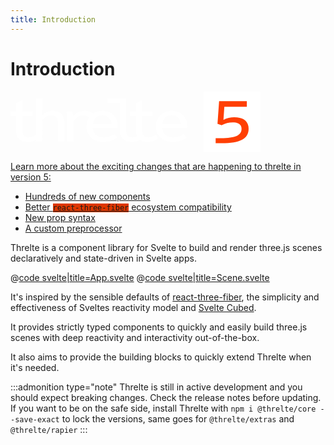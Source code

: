 ```yaml
---
title: Introduction
---
```


<script lang="ts">
import Example from '$examples/introduction/App.svelte'
</script>

# Introduction

<a id="v5-intro" href="/core-transition" style="border-bottom-width: 0;" class="block font-normal bg-brand text-white p-4 pb-8 my-0 rounded-md shadow-lg flex flex-col">

<svg style="max-width: 400px; margin: 0 auto;" class="px-8" id="Ebene_1" xmlns="http://www.w3.org/2000/svg" viewBox="0 0 1291.45 315.46"><defs><style>.cls-1{fill:#fff;}.cls-2{fill:#ff3f04;}</style></defs><g><path class="cls-1" d="M218.74,99.32c-21.36,0-38.93,7.23-55.12,23.43V35.24h-32.38V223.02c-13.35,9.15-25.12,13.42-37.55,13.42-21.36,0-32.38-12.06-32.38-34.8V126.19h54.16v-23.43H61.31V43.16L28.92,61.08v41.69H0v23.43H28.92v77.52c0,35.14,20.67,56.15,60.98,56.15,15.12,0,28.52-3.06,41.34-9.58v6.13h32.38v-109.21c15.16-16.88,29.97-24.46,47.89-24.46,22.74,0,33.42,11.37,33.42,35.14v98.53h32.38v-100.94c0-36.17-20.67-56.16-58.57-56.16Z"/><path class="cls-1" d="M475.66,99.32c-18.87,0-35.72,5.24-49.26,14.38-11.38-10.05-24.8-14.38-42.37-14.38-24.8,0-43.75,8.61-59.6,28.25-.69-8.61-2.07-16.88-3.79-24.8h-31.69c2.41,9.99,3.44,21.36,3.44,36.52v117.13h32.38v-101.29c14.81-22.39,30.66-32.38,50.3-32.38,12.62,0,22.09,3.35,30.72,11.49-8.62,12.76-13.5,28.37-13.5,45.7,0,47.89,35.83,79.93,89.23,79.93,25.84,0,48.23-7.24,68.9-22.39l-12.75-19.29c-16.88,12.75-34.79,18.6-55.12,18.6-33.76,0-54.09-17.91-57.19-49.61h128.16c.69-3.1,1.03-7.24,1.03-11.71,0-44.44-33.07-76.14-78.89-76.14Zm-49.61,66.83c4.13-27.22,21.7-44.1,48.58-44.1s44.1,16.88,47.54,44.1h-96.12Z"/><path class="cls-1" d="M712.33,236.43c-21.36,0-32.38-12.06-32.38-34.8V126.19h54.16v-23.43h-54.16V43.16l-32.38,17.91v41.69h-28.92v23.43h28.92v77.52c0,10.44,1.84,19.62,5.46,27.38-7.94,3.62-15.46,5.35-23.37,5.35-21.36,0-32.04-12.06-32.04-34.8V35.24h-95.77v23.43h63.39V203.71c0,35.14,20.33,56.15,60.63,56.15,15.76,0,29.45-3.13,42.83-10.3,9.88,6.7,23.18,10.3,39.85,10.3,20.33,0,37.55-5.51,54.43-17.57l-12.06-19.98c-13.78,9.65-25.84,14.13-38.59,14.13Z"/><path class="cls-1" d="M912.83,175.45c0-44.44-33.07-76.14-78.89-76.14-48.23,0-83.37,34.11-83.37,80.62s35.83,79.93,89.23,79.93c25.84,0,48.23-7.24,68.9-22.39l-12.75-19.29c-16.88,12.75-34.8,18.6-55.12,18.6-33.76,0-54.09-17.91-57.19-49.61h128.16c.69-3.1,1.03-7.24,1.03-11.71Zm-128.5-9.3c4.13-27.22,21.7-44.1,48.58-44.1s44.1,16.88,47.54,44.1h-96.12Z"/></g><rect class="cls-1" x="998.42" width="293.02" height="315.46"/><path class="cls-2" d="M1230.05,191.93c0,51.3-43.7,74.48-139.08,74.48h-31.16v-25.84h26.98c74.48,0,106.78-14.44,106.78-48.26,0-22.04-15.58-33.44-45.98-33.44-19.76,0-37.24,4.56-57,14.82l-21.28-7.6,8.36-117.04h143.26v29.64h-116.28l-4.56,67.26c17.48-8.74,36.1-13.3,56.24-13.3,47.5,0,73.72,21.28,73.72,59.28Z"/></svg>

<p class="!my-0 !py-0">Learn more about the exciting changes that are happening to threlte in version 5:</p>
<ul class="!pb-0 !mb-0">
<li>
Hundreds of new components
</li>
<li>
Better <code style="background-color: #DE3700">react-three-fiber</code> ecosystem compatibility
</li>
<li>
New prop syntax
</li>
<li>
A custom preprocessor
</li>
</ul>
</a>

Threlte is a component library for Svelte to build and render three.js scenes declaratively and state-driven in Svelte apps.

<ExampleWrapper playgroundHref="/introduction">
<Example />

<div slot="code">

@[code svelte|title=App.svelte](../examples/introduction/App.svelte)
@[code svelte|title=Scene.svelte](../examples/introduction/Scene.svelte)

</div>
</ExampleWrapper>

It's inspired by the sensible defaults of [react-three-fiber](https://github.com/pmndrs/react-three-fiber), the simplicity and effectiveness of Sveltes reactivity model and [Svelte Cubed](https://github.com/Rich-Harris/svelte-cubed).

It provides strictly typed components to quickly and easily build three.js scenes with deep reactivity and interactivity out-of-the-box.

It also aims to provide the building blocks to quickly extend Threlte when it's needed.

:::admonition type="note"
Threlte is still in active development and you should expect breaking changes. Check the release notes before updating. If you want to be on the safe side, install Threlte with `npm i @threlte/core --save-exact` to lock the versions, same goes for `@threlte/extras` and `@threlte/rapier`
:::
